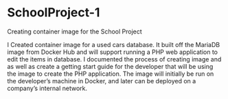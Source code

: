 # SchoolProject-1
Creating container image for the School Project


I Created container image for a used cars database. It built off the MariaDB image from Docker Hub and will support running a PHP web application to edit the items in database. I documented the process of creating image and as well as create a getting start guide for the developer that will be using the image to create the PHP application. The image will initially be run on the developer’s machine in Docker, and later can be deployed on a company’s internal network. 
